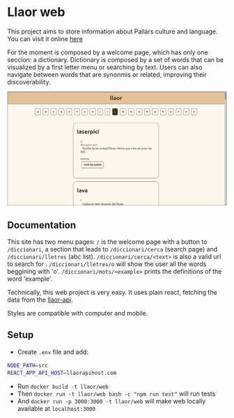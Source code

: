 # Llaor web

This project aims to store information about Pallars culture and language.
You can visit it online [here](https://llaor.com)

For the moment is composed by a welcome page, which has only one seccion: a dictionary.
Dictionary is composed by a set of words
that can be visualized by a first letter menu or searching by text.
Users can also navigate between words that are synonmis or related,
improving their discoverability.

![ABC](screenshots/letters.png)

## Documentation

This site has two menu pages: `/` is the welcome page with a button to `/diccionari`,
a section that leads to `/diccionari/cerca` (search page) and `/diccionari/lletres` (abc list).
`/diccionari/cerca/<text>` is also a valid url to search for <text>.
`/diccionari/lletres/o` will show the user all the words beggining with 'o'.
`/diccionari/mots/<example>` prints the definitions of the word 'example'.

Technically, this web project is very easy. It uses plain react,
fetching the data from the [llaor-api](https://github.com/jordifierro/llaor-api).

Styles are compatible with computer and mobile.

## Setup

* Create `.env` file and add:
```bash
NODE_PATH=src
REACT_APP_API_HOST=llaorapihost.com
```
* Run `docker build -t llaor/web`
* Then `docker run -t llaor/web bash -c "npm run test"` will run tests
* And `docker run -p 3000:3000 -t llaor/web` will make web locally available at `localhost:3000`
